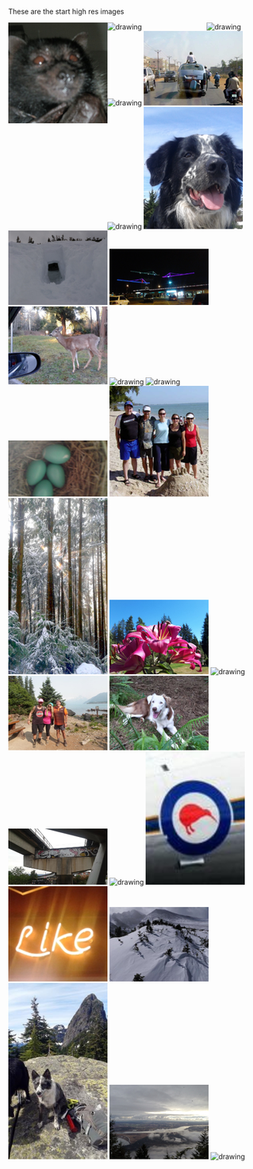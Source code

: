 These are the start high res images
<br>



<img src="bat.png" alt="drawing" style="width:200px; float:left "/>
<img src="bees.png" alt="drawing" style="width:200px; float:left"/>
<img src="bridge.png" alt="drawing" style="width:200px;"/>
<img src="buntzen.png" alt="drawing" style="width:200px;"/>
<img src="car.png" alt="drawing" style="width:200px;"/>
<img src="car_dog.png" alt="drawing" style="width:200px;"/>
<img src="cato.png" alt="drawing" style="width:200px;"/>
<img src="cave.png" alt="drawing" style="width:200px;"/>
<img src="cranes.png" alt="drawing" style="width:200px;"/>
<img src="deer.png" alt="drawing" style="width:200px;"/>
<img src="dennet.png" alt="drawing" style="width:200px;"/>
<img src="dragon.png" alt="drawing" style="width:200px;"/>
<img src="eggs.png" alt="drawing" style="width:200px;"/>
<img src="family.png" alt="drawing" style="width:200px;"/>

<img src="flare.png" alt="drawing" style="width:200px;"/>
<img src="flower.png" alt="drawing" style="width:200px;"/>
<img src="frog.png" alt="drawing" style="width:200px;"/>
<img src="garibaldi.png" alt="drawing" style="width:200px;"/>
<img src="happy.png" alt="drawing" style="width:200px;"/>
<img src="hello_kitty.png" alt="drawing" style="width:200px;"/>

<img src="jelly.png" alt="drawing" style="width:200px;"/>
<img src="kiwi.png" alt="drawing" style="width:200px;"/>
<img src="like.png" alt="drawing" style="width:200px;"/>
<img src="longs.png" alt="drawing" style="width:200px;"/>
<img src="maggie.png" alt="drawing" style="width:200px;"/>
<img src="minnekhada.png" alt="drawing" style="width:200px;"/>
<img src="monster.png" alt="drawing" style="width:200px;"/>
